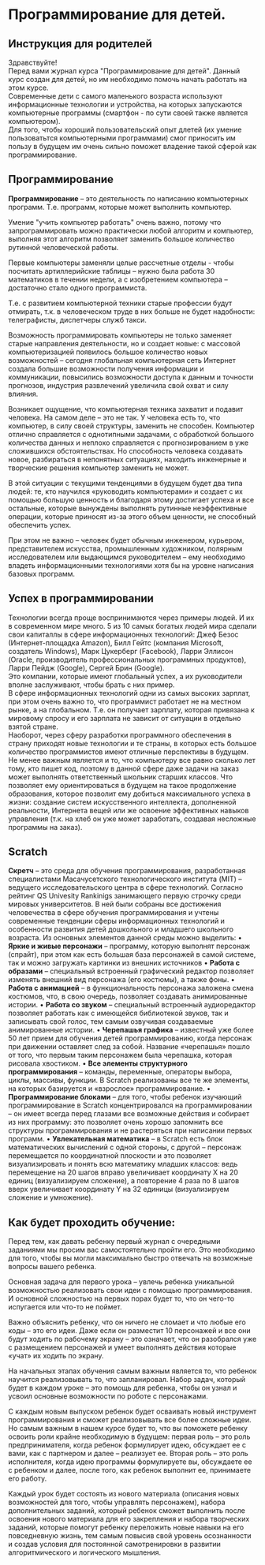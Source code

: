 # Программирование для детей.
## Инструкция для родителей
Здравствуйте!  
Перед вами журнал курса "Программирование для детей". Данный курс создан для детей, но им необходимо помочь начать работать на этом курсе.  
Современные дети с самого маленького возраста используют информационные технологии и устройства, на которых запускаются компьютерные программы (смартфон - по сути своей также является компьютером).  
Для того, чтобы хороший пользовательский опыт длетей (их умение пользоватьтся компьютерными программами) смог приносить им пользу в будущем им очень сильно поможет владение такой сферой как программирование.
## Программирование
**Программирование** – это деятельность по написанию компьютерных программ. Т.е. программ, которые может выполнить компьютер.

Умение "учить компьютер работать" очень важно, потому что запрограммировать можно практически любой алгоритм и компьютер, выполняя этот алгоритм позволяет заменить большое количество рутинной человеческой работы.  
  
Первые компьютеры заменяли целые рассчетные отделы  - чтобы посчитать артиллерийские таблицы – нужно была работа 30 математиков в течении недели, а с изобретением компьютера – достаточно стало одного программиста.  
  
Т.е. с развитием компьютерной техники старые профессии будут отмирать, т.к. в человеческом труде в них больше не будет надобности: телеграфисты, диспетчеры служб такси.   
  
Возможность программировать компьютеры не только заменяет старые направления деятельности, но и создает новые: с массовой компьютеризацией появилось большое количество новых возможностей – сегодня глобальная компьютерная сеть Интернет создала большие возможности получения информации и коммуникации, повысились возможности доступа к данным и точности прогнозов, индустрия развлечений увеличила свой охват и силу влияния.  
  
Возникает ощущение, что компьютерная техника захватит и подавит человека. На самом деле – это не так. У человека есть то, что компьютер, в силу своей структуры, заменить не способен. Компьютер отлично справляется с однотипными задачами, с обработкой большого количества данных и неплохо справляется с прогнозированием в уже сложившихся обстоятельствах. Но способность человека создавать новое, разбираться в непонятных ситуациях, находить инженерные и творческие решения компьютер заменить не может.  
  
В этой ситуации с текущими тенденциями в будущем будет два типа людей: те, кто научился «руководить компьютерами» и создает с их помощью большую ценность и благодаря этому достигает успеха и все остальные, которые вынуждены выполнять рутинные неэффективные операции, которые приносят из-за этого объем ценности, не способный обеспечить успех.  
  
При этом не важно – человек будет обычным инженером, курьером, представителем искусства, промышленным художником, полярным исследователем или выдающимся руководителем – ему необходимо владеть информационными технологиями хотя бы на уровне написания базовых программ.

## Успех в программировании
Технологии всегда проще воспринимаются через примеры людей. И их в современном мире много. 5 из 10 самых богатых людей мира сделали свои капиталлы в сфере информационных технологий: Джеф Безос (Интернет-площадка Amazon), Билл Гейтс (компания Microsoft, создатель Windows), Марк Цукерберг (Facebook), Ларри Эллисон (Oracle, производитель профессиональных программных продуктов), Ларри Пейдж (Google), Сергей Брин (Google).  
Это компании, которые имеют глобальный успех, а их руководители вполне заслуживают, чтобы брать с них пример.  
В сфере информационных технологий одни из самых высоких зарплат, при этом очень важно то, что программист работает не на местном рынке, а на глобальном. Т.е. он получает зарплату, которая привязана к мировому спросу и его зарплата не зависит от ситуации в отдельно взятой стране.  
Наоборот, через сферу разработки программного обеспечения в страну приходят новые технологии и те страны, в которых есть большое количество программистов имеют отличные перспективы в будущем.  
Не менее важным является и то, что компьютеру все равно сколько лет тому, кто пишет код, поэтому в данной сфере даже задачи на заказ может выполнять ответственный школьник старших классов. Что позволяет ему ориентироваться в будущем на такое продолжение образования, которое позволит ему добиться максимального успеха в жизни: создание систем искусственного интеллекта, дополненной реальности, Интернета вещей или же освоение эффективных навыков управления (т.к. на хлеб он уже может заработать, создавая несложные программы на заказ).

## Scratch
**Скретч** – это среда для обучения программирования, разработанная специалистами Масачусетского технологического института (MIT) – ведущего исследовательского центра в сфере технологий. Согласно рейтинг QS Univesity Rankinigs занимающего первую строчку среди мировых университетов.
В ней были собраны все достижения человечества в сфере обучения программирования и учтены современные тенденции сферы информационных технологий и особенности развития детей дошкольного и младшего школьного возраста.
Из основных элементов данной среды можно выделить:
•	**Яркие и живые персонажи** – программу, которую выполнят персонаж (спрайт), при этом как есть большая база персонажей в самой системе, так и можно загружать картинки из внешних источников
•	**Работа с образами** – специальный встроенный графический редактор позволяет изменять внешний вид персонажа (его костюмы), а также фоны.
•	**Работа с анимацией** – в функциональность персонажа заложена смена костюмов, что, в свою очередь, позволяет создавать анимированные истории.
•	**Работа со звуком** – специальный встроенный аудиоредактор позволяет работать  как с имеющейся библиотекой звуков, так и записывать свой голос, тем самым озвучивая создаваемые анимированные истории.
•	**Черепашья графика** – известный уже более 50 лет прием для обучения детей программированию, когда персонаж при движении оставляет след за собой. Название «черепашья» пошло от того, что первым таким персонажем была черепашка, которая рисовала хвостиком.
•	**Все элементы структурного программирования** – команды, переменные, операторы выбора, циклы, массивы, функции. В Scratch реализованы все те же элементы, на которых базируется и «взрослое» программирование.
•	**Программирование блоками** – для того, чтобы ребенок изучающий программирование в Scratch концентрировался на программировании – он имеет всегда перед глазами все возможные действия и собирает из них программу: это позволяет очень хорошо запомнить все структуры программирования и не растеряться при написании первых программ.
•	**Увлекательная математика** – в Scratch есть блок математических вычислений с одной стороны, с другой – персонаж перемещается по координатной плоскости и это позволяет визуализировать и понять всю математику младших классов: ведь перемещение на 20 шагов вправо увеличивает координату X на 20 единиц (визуализируем сложение), а повторение 4 раза по 8 шагов вверх увеличивает координату Y на 32 единицы (визуализируем сложение и умножение).

## Как будет проходить обучение:
Перед тем, как давать ребенку первый журнал с очередными заданиями мы просим вас самостоятельно пройти его. Это необходимо для того, чтобы вы могли максимально быстро отвечать на возможные вопросы вашего ребенка.  
  
Основная задача для первого урока – увлечь ребенка уникальной возможностью реализовать свои идеи с помощью программирования. И основной сложностью на первых порах будет то, что он чего-то испугается или что-то не поймет.  
  
Важно объяснить ребенку, что он ничего не сломает и что любые его коды – это его идеи. Даже если он разместит 10 персонажей и все они будут ходить по рабочему экрану – это означает, что он разобрался уже с размещением персонажей и умеет выполнять действия которые «учат» их ходить по экрану.  
  
На начальных этапах обучения самым важным является то, что ребенок научится реализовывать то, что запланировал. Набор задач, который будет в каждом уроке – это помощь для ребенка, чтобы он узнал и усвоил основные возможности по роботе с персонажами.  
  
С каждым новым выпуском ребенок будет осваивать новый инструмент программирования и сможет реализовывать все более сложные идеи. Но самым важным в нашем курсе будет то, что вы поможете ребенку освоить роли крайне необходимую в будущем: первая роль – это роль предпринимателя, когда ребенок формулирует идею, обсуждает ее с вами, как с партнером и далее – реализует ее. Вторая роль – это роль исполнителя, когда идею программы формулируете вы, обсуждаете ее с ребенком и далее, после того, как ребенок выполнит ее, принимаете его работу.  
  
Каждый урок будет состоять из нового материала (описания новых возможностей для того, чтобы управлять персонажем), набора дополнительных заданий, который ребенок сможет выполнить после освоения нового материала для его закрепления и набора творческих заданий, которые помогут ребенку переложить новые навыки на его повседневную жизнь, тем самым повысив свой уровень осознанности и создав условия для постоянной самотренировки в развитии алгоритмического и логического мышления. 



